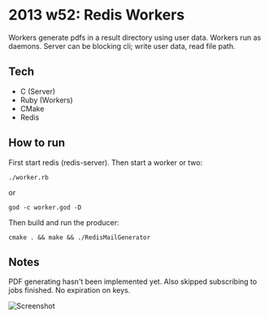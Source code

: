 2013 w52: Redis Workers
=======================
Workers generate pdfs in a result directory using user data.
Workers run as daemons. Server can be blocking cli; write user data,
read file path.

Tech
----
- C (Server)
- Ruby (Workers)
- CMake
- Redis

How to run
----------
First start redis (redis-server).
Then start a worker or two:

```shell
./worker.rb
```
or
```shell
god -c worker.god -D
```

Then build and run the producer:
```shell
cmake . && make && ./RedisMailGenerator
```
Notes
-----
PDF generating hasn't been implemented yet.
Also skipped subscribing to jobs finished.
No expiration on keys.

![Screenshot](https://raw.github.com/peteb/katas/master/2013.52_redis_workers/screenshot.png)
